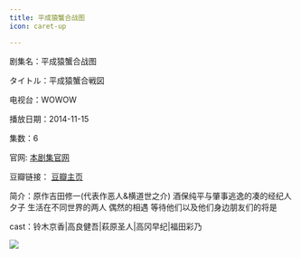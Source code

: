 ```yaml
---
title: 平成猿蟹合战图
icon: caret-up

---
```


剧集名：平成猿蟹合战图

タイトル：平成猿蟹合戦図

电视台：WOWOW

播放日期：2014-11-15

集数：6

官网: [本剧集官网](https://www.wowow.co.jp/detail/105060)

豆瓣链接： [豆瓣主页](https://movie.douban.com/subject/25826603/)


简介：原作吉田修一(代表作恶人&横道世之介) 酒保纯平与肇事逃逸的凑的经纪人夕子 生活在不同世界的两人 偶然的相遇 等待他们以及他们身边朋友们的将是

cast：铃木京香|高良健吾|萩原圣人|高冈早纪|福田彩乃

![](https://listpic.tsgsanjiao.com/2014/2014pcyxhzt.jpg)